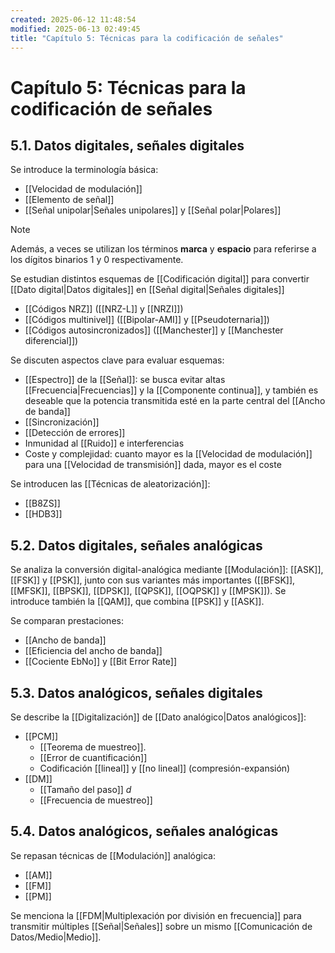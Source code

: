 ```yaml
---
created: 2025-06-12 11:48:54
modified: 2025-06-13 02:49:45
title: "Capítulo 5: Técnicas para la codificación de señales"
---
```


# Capítulo 5: Técnicas para la codificación de señales

## 5.1. Datos digitales, señales digitales

Se introduce la terminología básica:

- [[Velocidad de modulación]]
- [[Elemento de señal]]
- [[Señal unipolar|Señales unipolares]] y [[Señal polar|Polares]]

> [!note]
> Además, a veces se utilizan los términos **marca** y **espacio** para referirse a los dígitos binarios $1$ y $0$ respectivamente.

Se estudian distintos esquemas de [[Codificación digital]] para convertir [[Dato digital|Datos digitales]] en [[Señal digital|Señales digitales]]

- [[Códigos NRZ]] ([[NRZ-L]] y [[NRZI]])
- [[Códigos multinivel]] ([[Bipolar-AMI]] y [[Pseudoternaria]])
- [[Códigos autosincronizados]] ([[Manchester]] y [[Manchester diferencial]])

Se discuten aspectos clave para evaluar esquemas:

- [[Espectro]] de la [[Señal]]: se busca evitar altas [[Frecuencia|Frecuencias]] y la [[Componente continua]], y también es deseable que la potencia transmitida esté en la parte central del [[Ancho de banda]]
- [[Sincronización]]
- [[Detección de errores]]
- Inmunidad al [[Ruido]] e interferencias
- Coste y complejidad: cuanto mayor es la [[Velocidad de modulación]] para una [[Velocidad de transmisión]] dada, mayor es el coste

Se introducen las [[Técnicas de aleatorización]]:

- [[B8ZS]]
- [[HDB3]]

## 5.2. Datos digitales, señales analógicas

Se analiza la conversión digital-analógica mediante [[Modulación]]: [[ASK]], [[FSK]] y [[PSK]], junto con sus variantes más importantes ([[BFSK]], [[MFSK]], [[BPSK]], [[DPSK]], [[QPSK]], [[OQPSK]] y [[MPSK]]). Se introduce también la [[QAM]], que combina [[PSK]] y [[ASK]].

Se comparan prestaciones:

- [[Ancho de banda]]
- [[Eficiencia del ancho de banda]]
- [[Cociente EbNo]] y [[Bit Error Rate]]

## 5.3. Datos analógicos, señales digitales

Se describe la [[Digitalización]] de [[Dato analógico|Datos analógicos]]:

- [[PCM]]
    - [[Teorema de muestreo]].
    - [[Error de cuantificación]]
    - Codificación [[lineal]] y [[no lineal]] (compresión-expansión)
- [[DM]]
    - [[Tamaño del paso]] $d$
    - [[Frecuencia de muestreo]]

## 5.4. Datos analógicos, señales analógicas

Se repasan técnicas de [[Modulación]] analógica:

- [[AM]]
- [[FM]]
- [[PM]]

Se menciona la [[FDM|Multiplexación por división en frecuencia]] para transmitir múltiples [[Señal|Señales]] sobre un mismo [[Comunicación de Datos/Medio|Medio]].
